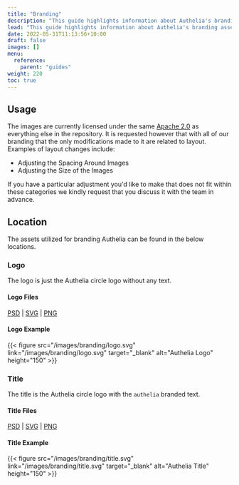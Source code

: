 ```yaml
---
title: "Branding"
description: "This guide highlights information about Authelia's branding assets"
lead: "This guide highlights information about Authelia's branding assets."
date: 2022-05-31T11:13:56+10:00
draft: false
images: []
menu:
  reference:
    parent: "guides"
weight: 220
toc: true
---
```


## Usage

The images are currently licensed under the same [Apache 2.0](https://github.com/authelia/authelia/blob/master/LICENSE)
as everything else in the repository. It is requested however that with all of our branding that the only modifications
made to it are related to layout. Examples of layout changes include:

- Adjusting the Spacing Around Images
- Adjusting the Size of the Images

If you have a particular adjustment you'd like to make that does not fit within these categories we kindly request that
you discuss it with the team in advance.

## Location

The assets utilized for branding Authelia can be found in the below locations.

### Logo

The logo is just the Authelia circle logo without any text.

#### Logo Files

[PSD](https://www.authelia.com/images/branding/logo.psd) | [SVG](https://www.authelia.com/images/branding/logo.svg) | [PNG](https://www.authelia.com/images/branding/logo.png)

#### Logo Example

{{< figure src="/images/branding/logo.svg" link="/images/branding/logo.svg" target="_blank" alt="Authelia Logo" height="150" >}}

### Title

The title is the Authelia circle logo with the `authelia` branded text.

#### Title Files

[PSD](https://www.authelia.com/images/branding/title.psd) | [SVG](https://www.authelia.com/images/branding/title.svg) | [PNG](https://www.authelia.com/images/branding/title.png)

#### Title Example

{{< figure src="/images/branding/title.svg" link="/images/branding/title.svg" target="_blank" alt="Authelia Title" height="150" >}}

